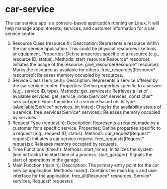 # car-service
The car service app is a console-based application running on Linux. It will help manage appointments, 
services, and customer information for a car service center.

1. Resource Class (resource.h):
Description: Represents a resource within the car service application. This could be physical resources like tools or equipment.
Properties:
Define properties specific to a resource (e.g., resource ID, status).
Methods:
start_resource(Resource* resource): Initiates the usage of the resource.
give_resource(Resource* resource): Marks the resource as available for others.
free_resources(Resource* resources): Releases memory occupied by resources.
2. Service Class (service.h):
Description: Represents a service offered by the car service center.
Properties:
Define properties specific to a service (e.g., service ID, type).
Methods:
get_services(): Retrieves a list of available services.
get_service_index(Service* services, const char* serviceType): Finds the index of a service based on its type.
isAvailable(Service* services, int index): Checks the availability status of a service.
free_services(Service* services): Releases memory occupied by services.
3. Request Type (request.h):
Description: Represents a request made by a customer for a specific service.
Properties:
Define properties specific to a request (e.g., request ID, status).
Methods:
car_request(Request* request): Initiates a car service request.
free_requests(Request* requests): Releases memory occupied by requests.
4. Time Functions (time.h):
Methods:
start_time(): Initializes the system time or tracks the start time of a process.
start_garage(): Signals the start of operations in the garage.
5. Main Function (main.h):
Description: The primary entry point for the car service application.
Methods:
main(): Contains the main logic and user interface for the application.
free_all(Resource* resources, Service* services, Request* requests): 
